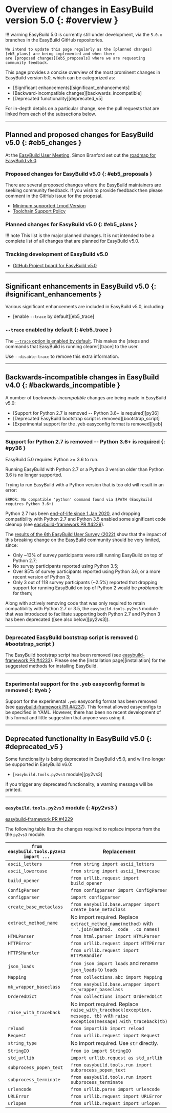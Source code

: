 # Overview of changes in EasyBuild version 5.0 {: #overview }

!!! warning
    EasyBuild 5.0 is currently still under development, via the `5.0.x` branches in the EasyBuild GitHub repositories.

    We intend to update this page regularly as the [planned changes][eb5_plans] are being implemented and when there
    are [proposed changes][eb5_proposals] where we are requesting community feedback.

This page provides a concise overview of the most prominent changes in EasyBuild version 5.0,
which can be categorized as:

* [Significant enhancements][significant_enhancements]
* [Backward-incompatible changes][backwards_incompatible]
* [Deprecated functionality][deprecated_v5]

For in-depth details on a particular change, see the pull requests that are linked from each of the subsections below.

---

## Planned and proposed changes for EasyBuild v5.0 {: #eb5_changes }

At the [EasyBuild User Meeting](https://easybuild.io/eum23), Simon Branford set out the
[roadmap for EasyBuild v5.0](https://easybuild.io/eum23/#easybuild5).

### Proposed changes for EasyBuild v5.0 {: #eb5_proposals }

There are several proposed changes where the EasyBuild maintainers are seeking community feedback. If you wish to provide
feedback then please comment in the GitHub issue for the proposal.

* [Minimum supported Lmod Version](https://github.com/easybuilders/easybuild/issues/871)
* [Toolchain Support Policy](https://github.com/easybuilders/easybuild/issues/872)

### Planned changes for EasyBuild v5.0 {: #eb5_plans }

!!! note
    This list is the major planned changes. It is not intended to be a complete list of all changes that are
    planned for EasyBuild v5.0.

### Tracking development of EasyBuild v5.0

* [GitHub Project board for EasyBuild v5.0](https://github.com/orgs/easybuilders/projects/18)

---

## Significant enhancements in EasyBuild v5.0 {: #significant_enhancements }

Various significant enhancements are included in EasyBuild v5.0, including:

* [enable `--trace` by default][eb5_trace]

### `--trace` enabled by default {: #eb5_trace }

The [`--trace` option is enabled by default](https://github.com/easybuilders/easybuild-framework/pull/4250). This makes
the [steps and commands that EasyBuild is running clearer][trace] to the user.

Use `--disable-trace` to remove this extra information.

---

## Backwards-incompatible changes in EasyBuild v4.0 {: #backwards_incompatible }

A number of *backwards-incompatible* changes are being made in EasyBuild v5.0:

* [Support for Python 2.7 is removed -- Python 3.6+ is required][py36]
* [Deprecated EasyBuild bootstrap script is removed][bootstrap_script]
* [Experimental support for the .yeb easyconfig format is removed][yeb]

---

### Support for Python 2.7 is removed -- Python 3.6+ is required {: #py36 }

EasyBuild 5.0 requires Python >= 3.6 to run.

Running EasyBuild with Python 2.7 or a Python 3 version older than Python 3.6 is no longer supported.

Trying to run EasyBuild with a Python version that is too old will result in an error:

```log
ERROR: No compatible 'python' command found via $PATH (EasyBuild requires Python 3.6+)
```

Python 2.7 has been [end-of-life since 1 Jan 2020](https://www.python.org/doc/sunset-python-2),
and dropping compatibility with Python 2.7 and Python 3.5 enabled some significant code cleanup
(see [easybuild-framework PR #4229](https://github.com/easybuilders/easybuild-framework/pull/4229)).

The [results of the 6th EasyBuild User Survey (2022)](https://easybuild.io/user_survey) show that the impact of
this breaking change on the EasyBuild community should be very limited, since:

* Only ~13% of survey participants were still running EasyBuild on top of Python 2.7;
* No survey participants reported using Python 3.5;
* Over 85% of survey participants reported using Python 3.6, or a more recent version of Python 3;
* Only 3 out of 118 survey participants (~2.5%) reported that dropping support for running EasyBuild
  on top of Python 2 would be *problematic* for them;

Along with actively removing code that was only required to retain compatibility with Python 2.7 or 3.5,
the `easybuild.tools.py2vs3` module that was introduced to facilitate supporting both Python 2.7 and Python 3
has been deprecated ([see also below][py2vs3]).

---

### Deprecated EasyBuild bootstrap script is removed {: #bootstrap_script }

The EasyBuild bootstrap script has been removed (see [easybuild-framework PR #4233](https://github.com/easybuilders/easybuild-framework/pull/4233)).
Please see the [installation page][installation] for the suggested methods for installing EasyBuild.

---

### Experimental support for the .yeb easyconfig format is removed {: #yeb }

Support for the experimental `.yeb` easyconfig format has been removed (see [easybuild-framework PR #4237](https://github.com/easybuilders/easybuild-framework/pull/4237)).
This format allowed easyconfigs to be specified in YAML. However, there has been no recent development of this
format and little suggestion that anyone was using it.

---

## Deprecated functionality in EasyBuild v5.0 {: #deprecated_v5 }

Some functionality is being deprecated in EasyBuild v5.0, and will no longer be supported in EasyBuild v6.0:

* [`easybuild.tools.py2vs3` module][py2vs3]

If you trigger any deprecated functionality, a warning message will be printed.

---

### `easybuild.tools.py2vs3` module {: #py2vs3 }

[easybuild-framework PR #4229](https://github.com/easybuilders/easybuild-framework/pull/4229)

The following table lists the changes required to replace imports from the the `py2vs3` module.

| `from easybuild.tools.py2vs3 import ...` | Replacement |
|--|--|
| `ascii_letters` | `from string import ascii_letters` |
| `ascii_lowercase` | `from string import ascii_lowercase` |
| `build_opener` | `from urllib.request import build_opener` |
| `ConfigParser` | `from configparser import ConfigParser` |
| `configparser` | `import configparser` |
| `create_base_metaclass` | `from easybuild.base.wrapper import create_base_metaclass` |
| `extract_method_name` | No import required. Replace `extract_method_name(method)` with `'_'.join(method.__code__.co_names)` |
| `HTMLParser` | `from html.parser import HTMLParser` |
| `HTTPError` | `from urllib.request import HTTPError` |
| `HTTPSHandler` | `from urllib.request import HTTPSHandler` |
| `json_loads` | `from json import loads` and rename `json_loads` to `loads` |
| `Mapping` | `from collections.abc import Mapping` |
| `mk_wrapper_baseclass` | `from easybuild.base.wrapper import mk_wrapper_baseclass` |
| `OrderedDict` | `from collections import OrderedDict` |
| `raise_with_traceback` | No import required. Replace `raise_with_traceback(exception, message, tb)` with `raise exception(message).with_traceback(tb)` |
| `reload` | `from importlib import reload` |
| `Request` | `from urllib.request import Request` |
| `string_type` | No import required. Use `str` directly. |
| `StringIO` | `from io import StringIO` |
| `std_urllib` | `import urllib.request as std_urllib` |
| `subprocess_popen_text` | `from easybuild.tools.run import subprocess_popen_text` |
| `subprocess_terminate` | `from easybuild.tools.run import subprocess_terminate` |
| `urlencode` | `from urllib.parse import urlencode` |
| `URLError` | `from urllib.request import URLError` |
| `urlopen` | `from urllib.request import urlopen` |

